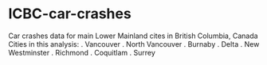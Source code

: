 # ICBC-car-crashes
Car crashes data for main Lower Mainland cites in British Columbia, Canada
Cities in this analysis:
  . Vancouver
  . North Vancouver
  . Burnaby
  . Delta
  . New Westminster
  . Richmond
  . Coquitlam
  . Surrey
